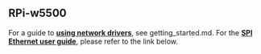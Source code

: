 ## RPi-w5500

For a guide to **[using network drivers](https://github.com/Wiznet-OpenHardware/RPi-w5500/blob/main/RPi4-w5500/Getting%20Start%20Ethernet%20Driver.md)**, see getting_started.md. For the **[SPI Ethernet user guide](https://github.com/Wiznet-OpenHardware/RPi-w5500/blob/main/RPi4-w5500/Getting%20Start%20SPI%20Ethernet.md)**, please refer to the link below.

